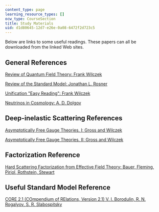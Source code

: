 ```yaml
---
content_type: page
learning_resource_types: []
ocw_type: CourseSection
title: Study Materials
uid: d1d80645-12d7-e26e-0a08-6472f2d723c5
---
```


Below are links to some useful readings. These papers can all be downloaded from the linked Web sites.

General References
------------------

[Review of Quantum Field Theory: Frank Wilczek](http://de.arxiv.org/abs/hep-th/9803075)

[Review of the Standard Model: Jonathan L. Rosner](http://de.arxiv.org/abs/hep-ph/0108195)

[Unification "Easy Reading": Frank Wilczek](http://de.arxiv.org/abs/hep-ph/0101187)

[Neutrinos in Cosmology: A. D. Dolgov](http://de.arxiv.org/abs/hep-ph/0202122)

Deep-inelastic Scattering References
------------------------------------

[Asymptotically Free Gauge Theories. I: Gross and Wilczek](http://prd.aps.org/abstract/PRD/v8/i10/p3633_1)

[Asymptotically Free Gauge Theories. II: Gross and Wilczek](http://prd.aps.org/abstract/PRD/v9/i4/p980_1)

Factorization Reference
-----------------------

[Hard Scattering Factorization from Effective Field Theory: Bauer, Fleming, Pirjol, Rothstein, Stewart](http://de.arxiv.org/abs/hep-ph/0201180)

Useful Standard Model Reference
-------------------------------

[CORE 2.1 (COmpendium of RElations, Version 2.1) V. I. Borodulin, R. N. Rogalyov, S. R. Slabospitsky](http://de.arxiv.org/abs/hep-ph/9507456)